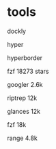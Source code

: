 # tools

dockly

hyper

hyperborder

fzf 18273 stars

googler 2.6k

riptrep 12k

glances 12k

fzf 18k

range 4.8k


